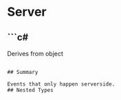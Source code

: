 # Server

## ```c#
Derives from object
```

## Summary

Events that only happen serverside.
## Nested Types

